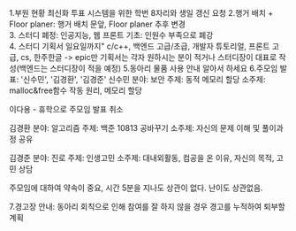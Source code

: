 1.부원 현황 최신화
투표 시스템을 위한 학번 8자리와 생일 갱신 요청
2.행거 배치 + Floor planer: 행거 배치 문앞, Floor planer 추후 변경      
3. 스터디 폐정: 인공지능, 웹 프론트 기초: 인원수 부족으로 폐강    
4. 스터디 기획서 일요일까지" c/c++, 백엔드 고급/초급, 개발자 튜토리얼, 프론트 고급, cs, 한주한글 -> epic만
기획서는 각자 원하시는 분이 적거나 스터디장이 대표로 작성(백엔드는 스터디장이 적을 예정)
5.동아리 물품 사용 안내
알아서 하세요
6.주모임 발표: '신수민', '김경환', '김경준'
신수민
분야: 보안
주제: 동적 메모리 할당
소주제: malloc&free함수 작동 원리, 메모리 할당

이다용 - 휴학으로 주모임 발표 취소

김경환
분야: 알고리즘
주제: 백준 10813 공바꾸기
소주제: 자신의 문제 이해 및 풀이과정 공유

김경준
분야: 진로
주제: 인생고민
소주제: 대내외활동, 컴공을 온 이유, 자신의 목적, 고민 상담

주모임에 대하여 약속이 중요, 시간 5분을 지나도 상관이 없다. 난이도 상관없음.

7.경고장 안내: 동아리 회칙으로 인해 참여를 잘 하지 않을 경우 경고를 누적하여 퇴부할 계획
